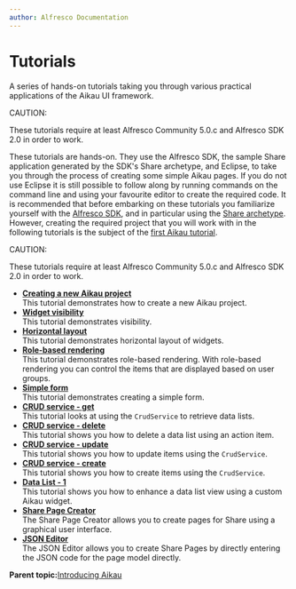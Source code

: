 ```yaml
---
author: Alfresco Documentation
---
```


# Tutorials

A series of hands-on tutorials taking you through various practical applications of the Aikau UI framework.

CAUTION:

These tutorials require at least Alfresco Community 5.0.c and Alfresco SDK 2.0 in order to work.

These tutorials are hands-on. They use the Alfresco SDK, the sample Share application generated by the SDK's Share archetype, and Eclipse, to take you through the process of creating some simple Aikau pages. If you do not use Eclipse it is still possible to follow along by running commands on the command line and using your favourite editor to create the required code. It is recommended that before embarking on these tutorials you familiarize yourself with the [Alfresco SDK](alfresco-sdk-intro.md), and in particular using the [Share archetype](../tasks/alfresco-sdk-tutorials-share-amp-archetype.md). However, creating the required project that you will work with in the following tutorials is the subject of the [first Aikau tutorial](../tasks/aikau-tutorials-project.md).

CAUTION:

These tutorials require at least Alfresco Community 5.0.c and Alfresco SDK 2.0 in order to work.

-   **[Creating a new Aikau project](../tasks/aikau-tutorials-project.md)**  
This tutorial demonstrates how to create a new Aikau project.
-   **[Widget visibility](../tasks/aikau-tutorials-visibility.md)**  
This tutorial demonstrates visibility.
-   **[Horizontal layout](../tasks/aikau-tutorials-horizontal-layout.md)**  
This tutorial demonstrates horizontal layout of widgets.
-   **[Role-based rendering](../tasks/aikau-tutorials-role-based-rendering.md)**  
This tutorial demonstrates role-based rendering. With role-based rendering you can control the items that are displayed based on user groups.
-   **[Simple form](../tasks/aikau-tutorials-simple-form.md)**  
This tutorial demonstrates creating a simple form.
-   **[CRUD service - get](../tasks/aikau-tutorials-crud-get.md)**  
This tutorial looks at using the `CrudService` to retrieve data lists.
-   **[CRUD service - delete](../tasks/aikau-tutorials-crud-delete.md)**  
This tutorial shows you how to delete a data list using an action item.
-   **[CRUD service - update](../tasks/aikau-tutorials-crud-update.md)**  
This tutorial shows you how to update items using the `CrudService`.
-   **[CRUD service - create](../tasks/aikau-tutorials-crud-create.md)**  
This tutorial shows you how to create items using the `CrudService`.
-   **[Data List - 1](../tasks/aikau-tutorials-data-list-1.md)**  
This tutorial shows you how to enhance a data list view using a custom Aikau widget.
-   **[Share Page Creator](../tasks/dev-extensions-share-tutorials-page-creator.md)**  
The Share Page Creator allows you to create pages for Share using a graphical user interface.
-   **[JSON Editor](../tasks/dev-extensions-share-tutorials-json-editor.md)**  
The JSON Editor allows you to create Share Pages by directly entering the JSON code for the page model directly.

**Parent topic:**[Introducing Aikau](../concepts/aikau-intro.md)

